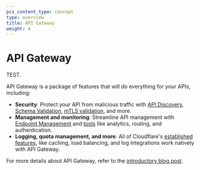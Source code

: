 ```yaml
---
pcx_content_type: concept
type: overview
title: API Gateway
weight: 4
---
```


# API Gateway

TEST.

API Gateway is a package of features that will do everything for your APIs, including:

- **Security**: Protect your API from malicious traffic with [API Discovery](/api-shield/security/api-discovery/), [Schema Validation](/api-shield/security/schema-validation/), [mTLS validation](/api-shield/security/mtls/), and more.
- **Management and monitoring**: Streamline API management with [Endpoint Management](/api-shield/management-and-monitoring/) and [tools](https://blog.cloudflare.com/api-gateway/) like analytics, routing, and authentication.
- **Logging, quota management, and more**: All of Cloudflare's [established features](https://blog.cloudflare.com/api-gateway/), like caching, load balancing, and log integrations work natively with API Gateway.

For more details about API Gateway, refer to the [introductory blog post](https://blog.cloudflare.com/api-gateway/).
